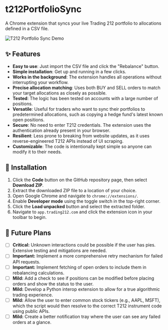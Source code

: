 # t212PortfolioSync

A Chrome extension that syncs your live Trading 212 portfolio to allocations defined in a CSV file.

![T212 Portfolio Sync Demo](/docs/media/T212Sync.gif)

## ✨ Features

*   **Easy to use**: Just import the CSV file and click the "Rebalance" button.
*   **Simple installation**: Get up and running in a few clicks.
*   **Works in the background**: The extension handles all operations without interrupting your workflow.
*   **Precise allocation matching**: Uses both BUY and SELL orders to match your target allocations as closely as possible.
*   **Tested**: The logic has been tested on accounts with a large number of positions.
*   **Versatile**: Useful for traders who want to sync their portfolios to predetermined allocations, such as copying a hedge fund's latest known open positions.
*   **Secure**: No need to enter T212 credentials. The extension uses the authentication already present in your browser.
*   **Resilient**: Less prone to breaking from website updates, as it uses reverse-engineered T212 APIs instead of UI scraping.
*   **Customizable**: The code is intentionally kept simple so anyone can modify it to their needs.

## 🚀 Installation

1.  Click the **Code** button on the GitHub repository page, then select **Download ZIP**.
2.  Extract the downloaded ZIP file to a location of your choice.
3.  Open Google Chrome and navigate to `chrome://extensions/`.
4.  Enable **Developer mode** using the toggle switch in the top-right corner.
5.  Click the **Load unpacked** button and select the extracted folder.
6.  Navigate to `app.trading212.com` and click the extension icon in your toolbar to begin.

## 📝 Future Plans

-   [ ] **Critical:** Unknown interactions could be possible if the user has pies. Extensive testing and mitigations are needed.
-   [ ] **Important:** Implement a more comprehensive retry mechanism for failed API requests.
-   [ ] **Important:** Implement fetching of open orders to include them in rebalancing calculations.
-   [ ] **Mild:** Add a check to see if positions can be modified before placing orders and show the status to the user.
-   [ ] **Mild:** Develop a Python interop extension to allow for a true algorithmic trading experience.
-   [ ] **Mild:** Allow the user to enter common stock tickers (e.g., AAPL, MSFT), which the script would then resolve to the correct T212 instrument code using public APIs.
-   [ ] **Mild:** Create a better notification tray where the user can see any failed orders at a glance.
